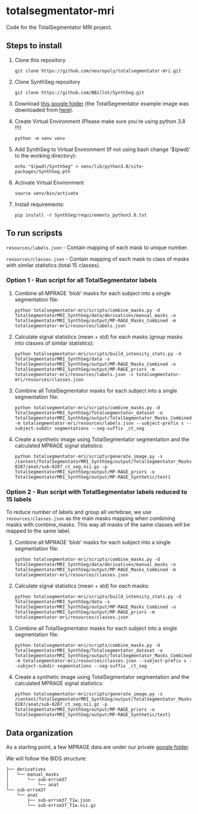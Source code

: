 # totalsegmentator-mri
Code for the TotalSegmentator MRI project.

## Steps to install

1. Clone this repository
    ```
    git clone https://github.com/neuropoly/totalsegmentator-mri.git
    ```

1. Clone SynthSeg repository
    ```
    git clone https://github.com/BBillot/SynthSeg.git
    ```

1. Download [this google folder](https://drive.google.com/drive/folders/11F8q3jhZR0KfHhBpyKygXMo-alTDbp0U?usp=sharing) (the TotalSegmentator example image was downloaded from [here](https://zenodo.org/record/6802614)).

1. Create Virtual Environment (Please make sure you're using python 3.8 !!!)
    ```
    python -m venv venv
    ```

1. Add SynthSeg to Virtual Environment (If not using bash change '$(pwd)' to the working directory):
    ```
    echo "$(pwd)/SynthSeg" > venv/lib/python3.8/site-packages/SynthSeg.pth
    ```

1. Activate Virtual Environment
    ```
    source venv/bin/activate
    ```

1. Install requirements:
    ```
    pip install -r SynthSeg/requirements_python3.8.txt
    ```

## To run scripsts

`resources/labels.json` - Contain mapping of each mask to unique number.

`resources/classes.json` - Contain mapping of each mask to class of masks with similar statistics (total 15 classes).

### Option 1 - Run script for all TotalSegmentator labels

1. Combine all MPRAGE 'blob' masks for each subject into a single segmentation file:
    ```
    python totalsegmentator-mri/scripts/combine_masks.py -d TotalSegmentatorMRI_SynthSeg/data/derivatives/manual_masks -o TotalSegmentatorMRI_SynthSeg/output/MP-RAGE_Masks_Combined -m totalsegmentator-mri/resources/labels.json
    ```

1. Calculate signal statistics (mean + std) for each masks (group masks into classes of similar statistics):
    ```
    python totalsegmentator-mri/scripts/build_intensity_stats.py -d TotalSegmentatorMRI_SynthSeg/data -s TotalSegmentatorMRI_SynthSeg/output/MP-RAGE_Masks_Combined -o TotalSegmentatorMRI_SynthSeg/output/MP-RAGE_priors -m totalsegmentator-mri/resources/labels.json -c totalsegmentator-mri/resources/classes.json
    ```

1. Combine all TotalSegmentator masks for each subject into a single segmentation file:
    ```
    python totalsegmentator-mri/scripts/combine_masks.py -d TotalSegmentatorMRI_SynthSeg/Totalsegmentator_dataset -o TotalSegmentatorMRI_SynthSeg/output/TotalSegmentator_Masks_Combined -m totalsegmentator-mri/resources/labels.json --subject-prefix s --subject-subdir segmentations --seg-suffix _ct_seg
    ```

1. Create a synthetic image using TotalSegmentator segmentation and the calculated MPRAGE signal statistics:
    ```
    python totalsegmentator-mri/scripts/generate_image.py -s /content/TotalSegmentatorMRI_SynthSeg/output/TotalSegmentator_Masks_Combined/sub-0287/anat/sub-0287_ct_seg.nii.gz -p TotalSegmentatorMRI_SynthSeg/output/MP-RAGE_priors -o TotalSegmentatorMRI_SynthSeg/output/MP-RAGE_Synthetic/test1
    ```

### Option 2 - Run script with TotalSegmentator labels reduced to 15 labels

To reduce number of labels and group all vertebrae, we use `resources/classes.json` as the main masks mapping when combining masks with combine_masks. This way all masks of the same classes will be mapped to the same label.

1. Combine all MPRAGE 'blob' masks for each subject into a single segmentation file:
    ```
    python totalsegmentator-mri/scripts/combine_masks.py -d TotalSegmentatorMRI_SynthSeg/data/derivatives/manual_masks -o TotalSegmentatorMRI_SynthSeg/output/MP-RAGE_Masks_Combined -m totalsegmentator-mri/resources/classes.json
    ```

1. Calculate signal statistics (mean + std) for each masks:
    ```
    python totalsegmentator-mri/scripts/build_intensity_stats.py -d TotalSegmentatorMRI_SynthSeg/data -s TotalSegmentatorMRI_SynthSeg/output/MP-RAGE_Masks_Combined -o TotalSegmentatorMRI_SynthSeg/output/MP-RAGE_priors -m totalsegmentator-mri/resources/classes.json
    ```

1. Combine all TotalSegmentator masks for each subject into a single segmentation file:
    ```
    python totalsegmentator-mri/scripts/combine_masks.py -d TotalSegmentatorMRI_SynthSeg/Totalsegmentator_dataset -o TotalSegmentatorMRI_SynthSeg/output/TotalSegmentator_Masks_Combined -m totalsegmentator-mri/resources/classes.json --subject-prefix s --subject-subdir segmentations --seg-suffix _ct_seg
    ```

1. Create a synthetic image using TotalSegmentator segmentation and the calculated MPRAGE signal statistics:
    ```
    python totalsegmentator-mri/scripts/generate_image.py -s /content/TotalSegmentatorMRI_SynthSeg/output/TotalSegmentator_Masks_Combined/sub-0287/anat/sub-0287_ct_seg.nii.gz -p TotalSegmentatorMRI_SynthSeg/output/MP-RAGE_priors -o TotalSegmentatorMRI_SynthSeg/output/MP-RAGE_Synthetic/test1
    ```
## Data organization

As a starting point, a few MPRAGE data are under our private [google folder](https://drive.google.com/drive/folders/1CAkz4ZuxQjWza7GAXhXxTkKcyB9p3yME).

We will follow the BIDS structure:
```
├── derivatives
│   └── manual_masks
│       └── sub-errsm37
│           └── anat
└── sub-errsm37
    └── anat
        ├── sub-errsm37_T1w.json
        └── sub-errsm37_T1w.nii.gz
```
